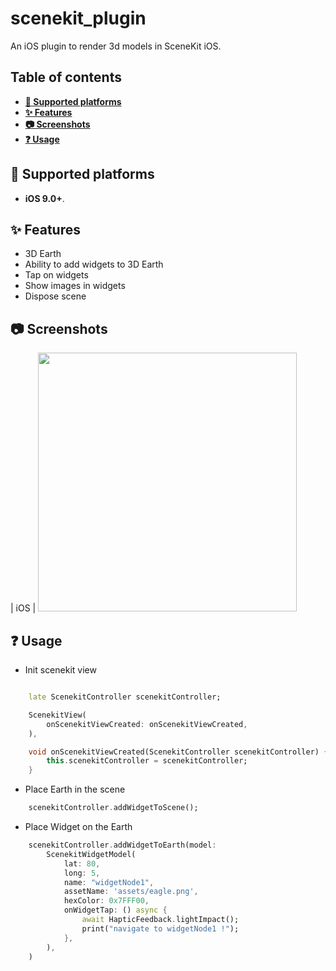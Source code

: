 # scenekit_plugin

An iOS plugin to render 3d models in SceneKit iOS.

## Table of contents

- **[📱 Supported platforms](#-supported-platforms)**
- **[✨ Features](#-features)**
- **[📷 Screenshots](#-screenshots)**
- **[❓ Usage](#-usage)**

## 📱 Supported platforms

* **iOS 9.0+**.

## ✨ Features

* 3D Earth
* Ability to add widgets to 3D Earth
* Tap on widgets
* Show images in widgets
* Dispose scene

## 📷 Screenshots

| iOS | <img height="414" src="https://github.com/take2make/scenekit_plugin/blob/main/example/screenshots/earth_with_widgets.gif">

## ❓ Usage

* Init scenekit view

```dart

    late ScenekitController scenekitController;

    ScenekitView(
        onScenekitViewCreated: onScenekitViewCreated,
    ),

    void onScenekitViewCreated(ScenekitController scenekitController) {
        this.scenekitController = scenekitController;
    }
```

* Place Earth in the scene

```dart
    scenekitController.addWidgetToScene();
```

* Place Widget on the Earth

```dart
    scenekitController.addWidgetToEarth(model:
        ScenekitWidgetModel(
            lat: 80,
            long: 5,
            name: "widgetNode1",
            assetName: 'assets/eagle.png',
            hexColor: 0x7FFF00,
            onWidgetTap: () async {
                await HapticFeedback.lightImpact();
                print("navigate to widgetNode1 !");
            },
        ),
    )
```

